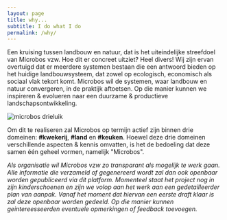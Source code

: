 ```yaml
---
layout: page
title: why...
subtitle: I do what I do
permalink: /why/
---
```


Een kruising tussen landbouw en natuur, dat is het uiteindelijke streefdoel van Microbos vzw. Hoe dit er concreet uitziet? Heel divers! Wij zijn ervan overtuigd dat er meerdere systemen bestaan die een antwoord bieden op het huidige landbouwsysteem, dat zowel op ecologisch, economisch als sociaal vlak tekort komt. Microbos wil de systemen, waar landbouw en natuur convergeren, in de praktijk aftoetsen. Op die manier kunnen we inspireren & evolueren naar een duurzame & productieve landschapsontwikkeling.

![microbos drieluik](https://user-images.githubusercontent.com/15105131/31287227-7a3c0f48-aab8-11e7-9699-1f3d93528c08.png)

Om dit te realiseren zal Microbos op termijn actief zijn binnen drie domeinen: **#kwekerij**, **#land** en **#keuken**. Hoewel deze drie domeinen verschillende aspecten & kennis omvatten, is het de bedoeling dat deze samen één geheel vormen, namelijk "Microbos". 

*Als organisatie wil Microbos vzw zo transparant als mogelijk te werk gaan. Alle informatie die verzameld of gegenereerd wordt zal dan ook openbaar worden gepubliceerd via dit platform. Momenteel staat het project nog in zijn kinderschoenen en zijn we volop aan het werk aan een gedetailleerder plan van aanpak. Vanaf het moment dat hiervan een eerste draft klaar is zal deze  openbaar worden gedeeld. Op die manier kunnen geintereesseerden eventuele opmerkingen of feedback toevoegen.*
